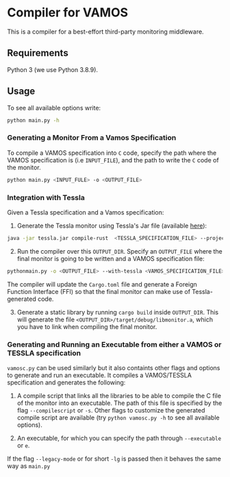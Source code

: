 # Compiler for VAMOS

This is a compiler for a best-effort third-party monitoring middleware.

## Requirements
Python 3 (we use Python 3.8.9).

## Usage

To see all available options write:

```bash
python main.py -h
```

### Generating a Monitor From a Vamos Specification
To compile a VAMOS specification into `C` code, specify the path where the VAMOS specification is (i.e `INPUT_FILE`), and the path to write the `C` code of the monitor.

```bash
python main.py <INPUT_FULE> -o <OUTPUT_FILE>
```
### Integration with Tessla

Given a Tessla specification and a Vamos specification:

1. Generate the Tessla monitor using Tessla's Jar file (available <a href="https://git.tessla.io/tessla/tessla/builds/artifacts/rust-compiler/raw/target/scala-2.13/tessla-assembly-1.2.3.jar?job=deploy" target="_blank">here</a>):

```bash
java -jar tessla.jar compile-rust  <TESSLA_SPECIFICATION_FILE> --project-dir <OUTPUT_DIR>
```

2. Run the compiler over this `OUTPUT_DIR`. Specify an `OUTPUT_FILE` where the final monitor is going to be written and a VAMOS specification file:

```bash
pythonmain.py -o <OUTPUT_FILE> --with-tessla <VAMOS_SPECIFICATION_FILE> --dir <OUTPUT_DIR>
```

The compiler will update the `Cargo.toml` file and generate a Foreign Function Interface (FFI) so that the final monitor can make use of Tessla-generated code.

3. Generate a static library by running `cargo build` inside `OUTPUT_DIR`. This will generate the file `<OUTPUT_DIR>/target/debug/libmonitor.a`, which you have to link when compiling the final monitor.


### Generating and Running an Executable from either a VAMOS or TESSLA specification

`vamosc.py` can be used similarly but it also containts other flags and options to generate and run an executable. It compiles a VAMOS/TESSLA specification and generates the following:

1. A compile script that links all the libraries to be able to compile the C file of the monitor into an executable. The path of this file is specified by the flag  `--compilescript` or `-s`. Other flags to customize the generated compile script are available (try `python vamosc.py -h` to see all available options).

2. An executable, for which you can specify the path through `--executable` or `e`.

If the flag `--legacy-mode` or for short `-lg` is passed then it behaves the same way as `main.py`



